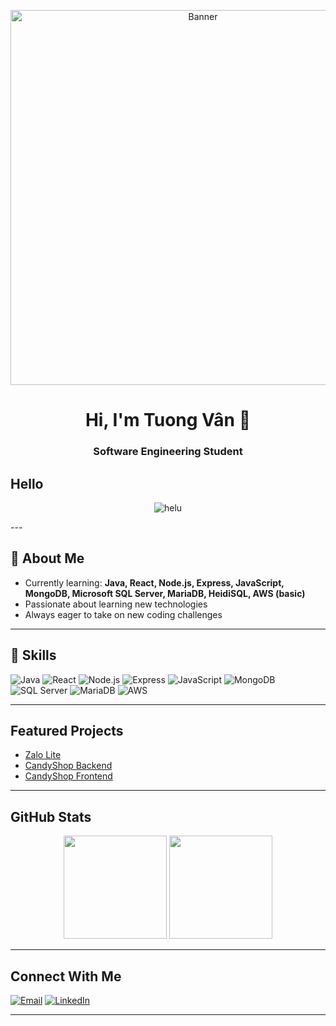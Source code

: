 <!-- Banner -->
<p align="center">
  <img src="https://i.pinimg.com/originals/e1/fd/4f/e1fd4f13d2d2c6ef5119b9b1cf4b8b86.gif" width="600" alt="Banner" />
</p>

<h1 align="center">Hi, I'm Tuong Vân 👋</h1>
<h3 align="center">Software Engineering Student</h3>

## Hello
<p align="center">
  <img src="https://media3.giphy.com/media/v1.Y2lkPTc5MGI3NjExem1zN3JjazFoOTVhbGo0anNnZzBjNW9uazdkZHQxeGltazk4ZnZwNCZlcD12MV9pbnRlcm5hbF9naWZfYnlfaWQmY3Q9Zw/yrhhmre5fN2PtRujfo/giphy.gif" alt="helu">
</p>
---

## 💫 About Me
- Currently learning: **Java, React, Node.js, Express, JavaScript, MongoDB, Microsoft SQL Server, MariaDB, HeidiSQL, AWS (basic)**
- Passionate about learning new technologies  
- Always eager to take on new coding challenges

---

## 🔧 Skills
![Java](https://img.shields.io/badge/Java-FFB6C1?style=for-the-badge&logo=java&logoColor=white)
![React](https://img.shields.io/badge/React-FFB6C1?style=for-the-badge&logo=react&logoColor=black)
![Node.js](https://img.shields.io/badge/Node.js-FFB6C1?style=for-the-badge&logo=node.js&logoColor=black)
![Express](https://img.shields.io/badge/Express-FFB6C1?style=for-the-badge&logo=express&logoColor=black)
![JavaScript](https://img.shields.io/badge/JavaScript-FFB6C1?style=for-the-badge&logo=javascript&logoColor=black)
![MongoDB](https://img.shields.io/badge/MongoDB-FFB6C1?style=for-the-badge&logo=mongodb&logoColor=black)
![SQL Server](https://img.shields.io/badge/SQL_Server-FFB6C1?style=for-the-badge&logo=microsoftsqlserver&logoColor=white)
![MariaDB](https://img.shields.io/badge/MariaDB-FFB6C1?style=for-the-badge&logo=mariadb&logoColor=black)
![AWS](https://img.shields.io/badge/AWS_Basic-FFB6C1?style=for-the-badge&logo=amazonaws&logoColor=black)

---

## Featured Projects
- [Zalo Lite](https://github.com/Thu-Hong-oo/Zalo-Lite-14-4)  
- [CandyShop Backend](https://github.com/CandyShop-KT/CandyShopBE_KTTKPM)  
- [CandyShop Frontend](https://github.com/CandyShop-KT/CandyShopFE_KTTKPM)  

---

## GitHub Stats
<p align="center">
  <img src="https://github-readme-stats.vercel.app/api?username=Thu-Hong-oo&show_icons=true&theme=rose_pine&title_color=ffb6c1&icon_color=ff69b4&text_color=ffb6c1&bg_color=151515" height="165"/>
  <img src="https://github-readme-stats.vercel.app/api/top-langs/?username=Thu-Hong-oo&layout=compact&theme=rose_pine&title_color=ffb6c1&text_color=ffb6c1&bg_color=151515" height="165"/>
</p>

---

## Connect With Me
[![Email](https://img.shields.io/badge/Email-FFB6C1?style=for-the-badge&logo=gmail&logoColor=white)](mailto:nguyenngoctuongvan4it@gmail.com)
[![LinkedIn](https://img.shields.io/badge/LinkedIn-FFB6C1?style=for-the-badge&logo=linkedin&logoColor=white)](https://www.linkedin.com/in/ng%E1%BB%8Dc-t%C6%B0%E1%BB%9Dng-v%C3%A2n-nguy%E1%BB%85n-947b23379/)

---


